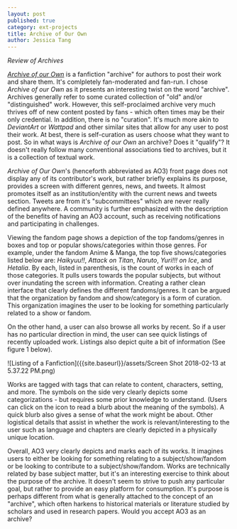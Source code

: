 ```yaml
---
layout: post
published: true
category: ext-projects
title: Archive of Our Own
author: Jessica Tang
---
```

*Review of Archives* 

*[Archive of our Own](archiveofourown.org)* is a fanfiction "archive" for authors to post their work and share them. It's comlpletely fan-moderated and fan-run. I chose *Archive of our Own* as it presents an interesting twist on the word "archive". Archives generally refer to some curated collection of "old" and/or "distinguished" work. However, this self-proclaimed archive very much thrives off of new content posted by fans - which often times may be their only credential. In addition, there is no "curation". It's much more akin to *DeviantArt* or *Wattpad* and other similar sites that allow for any user to post their work. At best, there is self-curation as users choose what they want to post. So in what ways is *Archive of our Own* an archive? Does it "qualify"? It doesn't really follow many conventional associations tied to archives, but it is a collection of textual work.

*Archive of Our Own*'s (henceforth abbreviated as AO3) front page does not display any of its contributor's work, but rather briefly explains its purpose, provides a screen with different genres, news, and tweets. It almost promotes itself as an institution/entity with the current news and tweets section. Tweets are from it's "subcommittees" which are never really defined anywhere. A community is further emphasized with the description of the benefits of having an AO3 account, such as receiving notifications and participating in challenges. 

Viewing the fandom page shows a depiction of the top fandoms/genres in boxes and top or popular shows/categories within those genres. For example, under the fandom Anime & Manga, the top five shows/categories listed below are: _Haikyuu!!_, _Attack on Titan_, _Naruto_, _Yuri!!! on Ice_, and _Hetalia_. By each, listed in parenthesis, is the count of works in each of those categories. It pulls users towards the popular subjects, but without over inundating the screen with information. Creating a rather clean interface that clearly defines the different fandoms/genres. It can be argued that the organization by fandom and show/category is a form of curation. This organization imagines the user to be looking for something particularly related to a show or fandom. 

On the other hand, a user can also browse all works by recent. So if a user has no particular direction in mind, the user can see quick listings of recently uploaded work. Listings also depict quite a bit of information (See figure 1 below). 

![Listing of a Fanfiction]({{site.baseurl}}/assets/Screen Shot 2018-02-13 at 5.37.22 PM.png)

Works are tagged with tags that can relate to content, characters, setting, and more. The symbols on the side very clearly depicts some categorizations - but requires some prior knowledge to understand. (Users can click on the icon to read a blurb about the meaning of the symbols). A quick blurb also gives a sense of what the work might be about. Other logistical details that assist in whether the work is relevant/interesting to the user such as language and chapters are clearly depicted in a physically unique location. 

Overall, AO3 very clearly depicts and marks each of its works. It imagines users to either be looking for something relating to a subject/show/fandom or be looking to contribute to a subject/show/fandom. Works are technically related by base subject matter, but it's an interesting exercise to think about the purpose of the archive. It doesn't seem to strive to push any particular goal, but rather to provide an easy platform for consumption. It's purpose is perhaps different from what is generally attached to the concept of an "archive", which often harkens to historical materials or literature studied by scholars and used in research papers. Would you accept AO3 as an archive?